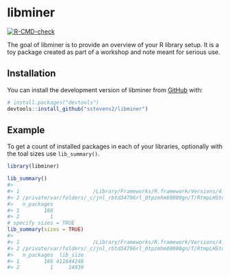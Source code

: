 
<!-- README.md is generated from README.Rmd. Please edit that file -->

# libminer

<!-- badges: start -->

[![R-CMD-check](https://github.com/sstevens2/libminer/actions/workflows/R-CMD-check.yaml/badge.svg)](https://github.com/sstevens2/libminer/actions/workflows/R-CMD-check.yaml)
<!-- badges: end -->

The goal of libminer is to provide an overview of your R library setup.
It is a toy package created as part of a workshop and note meant for
serious use.

## Installation

You can install the development version of libminer from
[GitHub](https://github.com/) with:

``` r
# install.packages("devtools")
devtools::install_github("sstevens2/libminer")
```

## Example

To get a count of installed packages in each of your libraries,
optionally with the toal sizes use `lib_summary()`.

``` r
library(libminer)

lib_summary()
#>                                                                                        Library
#> 1                        /Library/Frameworks/R.framework/Versions/4.3-x86_64/Resources/library
#> 2 /private/var/folders/_c/jnl_rbtd34796rl_0tpzmhm80000gn/T/RtmpLHStdw/temp_libpath119f10d296b4
#>   n_packages
#> 1        186
#> 2          1
# specify sizes = TRUE
lib_summary(sizes = TRUE)
#>                                                                                        Library
#> 1                        /Library/Frameworks/R.framework/Versions/4.3-x86_64/Resources/library
#> 2 /private/var/folders/_c/jnl_rbtd34796rl_0tpzmhm80000gn/T/RtmpLHStdw/temp_libpath119f10d296b4
#>   n_packages  lib_size
#> 1        186 411644248
#> 2          1     14939
```
